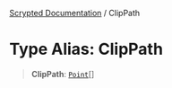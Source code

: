 [Scrypted Documentation](../globals.md) / ClipPath

# Type Alias: ClipPath

> **ClipPath**: [`Point`](Point.md)[]
